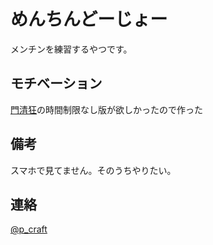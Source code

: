 # めんちんどーじょー
メンチンを練習するやつです。
## モチベーション
[門清狂](http://hinakin.main.jp/phone/nanikiru/index.php)の時間制限なし版が欲しかったので作った
## 備考
スマホで見てません。そのうちやりたい。
## 連絡
[@p_craft](https://twitter.com/p_craft)